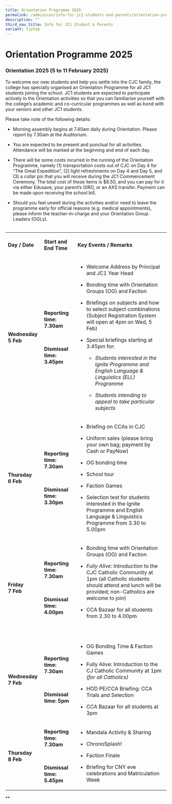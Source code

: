 ```yaml
---
title: Orientation Programme 2025
permalink: /admission/info-for-jc1-students-and-parents/orientation-programme-2025/
description: ""
third_nav_title: Info for JC1 Student & Parents
variant: tiptap
---
```

<h1>Orientation Programme 2025</h1>
<h3>Orientation 2025 (5 to 11 February 2025)</h3>
<p>To welcome our new students and help you settle into the CJC family, the
college has specially organised an Orientation Programme for all JC1 students
joining the school. JC1 students are expected to participate actively in
the Orientation activities so that you can familiarise yourself with the
college’s academic and co-curricular programmes as well as bond with your
seniors and other JC1 students.&nbsp;
<br>
</p>
<p>Please take note of the following details:</p>
<ul data-tight="true" class="tight">
<li>
<p>Morning assembly begins at 7.40am daily during Orientation. Please report
by 7.30am at the Auditorium.&nbsp;</p>
</li>
<li>
<p>You are expected to be present and punctual for all activities. Attendance
will be marked at the beginning and end of each day.</p>
</li>
<li>
<p>There will be some costs incurred in the running of the Orientation Programme,
namely (1) transportation costs out of CJC on Day 4 for “The Great Expedition”,
(2) light refreshments on Day 4 and Day 5, and (3) a collar pin that you
will receive during the JC1 Commencement Ceremony. The total cost of these
items is $8.50, and you can pay for it via either Edusave, your parent’s
GIRO, or an AXS transfer. Payment can be made upon receiving the school
bill.&nbsp;</p>
</li>
<li>
<p>Should you feel unwell during the activities and/or need to leave the
programme early for official reasons (e.g. medical appointments), please
inform the teacher-in-charge and your Orientation Group Leaders (OGLs).
<br>
<br>
</p>
</li>
</ul>
<table style="minWidth: 75px">
<colgroup>
<col>
<col>
<col>
</colgroup>
<tbody>
<tr>
<td rowspan="1" colspan="1">
<p><strong>Day / Date</strong>
</p>
</td>
<td rowspan="1" colspan="1">
<p><strong>Start and End Time</strong>
</p>
</td>
<td rowspan="1" colspan="1">
<p><strong>Key Events / Remarks</strong>
</p>
</td>
</tr>
<tr>
<td rowspan="1" colspan="1">
<p><strong>Wednesday&nbsp;<br>5 Feb</strong>
</p>
</td>
<td rowspan="1" colspan="1">
<p><strong>Reporting time: 7.30am</strong>
</p>
<p><strong><br></strong>
</p>
<p><strong>Dismissal time: 3.45pm</strong>
</p>
</td>
<td rowspan="1" colspan="1">
<ul data-tight="true" class="tight">
<li>
<p>Welcome Address by Principal and JC1 Year Head</p>
</li>
<li>
<p>Bonding time with Orientation Groups (OG) and Faction</p>
</li>
<li>
<p>Briefings on subjects and how to select subject combinations (Subject
Registration System will open at 4pm on Wed, 5 Feb)</p>
</li>
<li>
<p>Special briefings starting at 3.45pm for:</p>
<ul data-tight="true" class="tight">
<li>
<p><em>Students interested in the Ignite Programme and English Language &amp; Linguistics (ELL) Programme</em>
</p>
</li>
<li>
<p><em>Students intending to appeal to take particular subjects</em>
</p>
</li>
</ul>
</li>
</ul>
</td>
</tr>
<tr>
<td rowspan="1" colspan="1">
<p><strong>Thursday&nbsp;<br>6 Feb</strong>
</p>
</td>
<td rowspan="1" colspan="1">
<p><strong>Reporting time: 7.30am</strong>
</p>
<p><strong><br></strong>
</p>
<p><strong>Dismissal time: 3.30pm</strong>
</p>
</td>
<td rowspan="1" colspan="1">
<ul>
<li>
<p>Briefing on CCAs in CJC</p>
</li>
<li>
<p>Uniform sales (please bring your own bag; payment by Cash or PayNow)</p>
</li>
<li>
<p>OG bonding time&nbsp;</p>
</li>
<li>
<p>School tour</p>
</li>
<li>
<p>Faction Games</p>
</li>
<li>
<p>Selection test for students interested in the Ignite Programme and English
Language &amp; Linguistics Programme from 3.30 to 5.00pm</p>
</li>
</ul>
</td>
</tr>
<tr>
<td rowspan="1" colspan="1">
<p><strong>Friday<br>7 Feb</strong>
</p>
</td>
<td rowspan="1" colspan="1">
<p><strong>Reporting time: 7.30am</strong>
</p>
<p><strong><br></strong>
</p>
<p><strong>Dismissal time: 4.00pm</strong>
</p>
</td>
<td rowspan="1" colspan="1">
<ul data-tight="true" class="tight">
<li>
<p>Bonding time with Orientation Groups (OG) and Faction&nbsp;</p>
</li>
<li>
<p><em>Fully Alive</em>: Introduction to the CJC Catholic Community at 1pm
(all Catholic students should attend and lunch will be provided; non-Catholics
are welcome to join)</p>
</li>
<li>
<p>CCA Bazaar for all students from 2.30 to 4.00pm</p>
<p>
<br>
</p>
</li>
</ul>
</td>
</tr>
<tr>
<td rowspan="1" colspan="1">
<p><strong>Wednesday<br>7 Feb</strong>
</p>
</td>
<td rowspan="1" colspan="1">
<p><strong>Reporting time: 7.30am</strong>
</p>
<p><strong><br></strong>
</p>
<p><strong>Dismissal time: 5pm</strong>
</p>
</td>
<td rowspan="1" colspan="1">
<ul>
<li>
<p>OG Bonding Time &amp; Faction Games</p>
</li>
<li>
<p>Fully Alive: Introduction to the CJ Catholic Community at 1pm <em>(for all Catholics)</em>
</p>
</li>
<li>
<p>HOD PE/CCA Briefing: CCA Trials and Selection</p>
</li>
<li>
<p>CCA Bazaar for all students at 3pm</p>
</li>
</ul>
</td>
</tr>
<tr>
<td rowspan="1" colspan="1">
<p><strong>Thursday<br>8 Feb</strong>
</p>
</td>
<td rowspan="1" colspan="1">
<p><strong>Reporting time: 7.30am</strong>
</p>
<p><strong><br></strong>
</p>
<p><strong>Dismissal time: 5.45pm</strong>
</p>
</td>
<td rowspan="1" colspan="1">
<ul>
<li>
<p>Mandala Activity &amp; Sharing</p>
</li>
<li>
<p>ChronoSplash!</p>
</li>
<li>
<p>Faction Finale</p>
</li>
<li>
<p>Briefing for CNY eve celebrations and Matriculation Week</p>
</li>
</ul>
</td>
</tr>
</tbody>
</table>
<p></p>
<p>**</p>